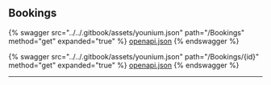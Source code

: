 ## Bookings




{% swagger src="../../.gitbook/assets/younium.json" path="/Bookings" method="get" expanded="true" %}
[openapi.json](./docs/.gitbook/assets/younium.json)
{% endswagger %}

{% swagger src="../../.gitbook/assets/younium.json" path="/Bookings/{id}" method="get" expanded="true" %}
[openapi.json](./docs/.gitbook/assets/younium.json)
{% endswagger %}


---


